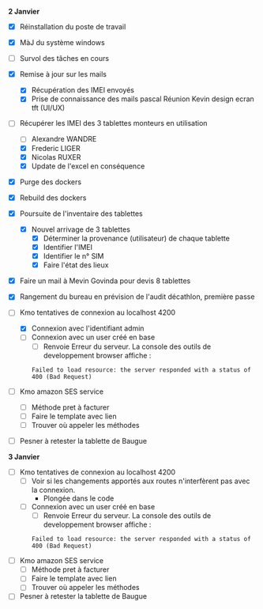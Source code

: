 **2 Janvier**
- [x] Réinstallation du poste de travail
- [x] MàJ du système windows
- [ ] Survol des tâches en cours 
- [x] Remise à jour sur les mails
    - [x] Récupération des IMEI envoyés
    - [x] Prise de connaissance des mails pascal
    Réunion Kevin design ecran tft (UI/UX)
- [ ] Récupérer les IMEI des 3 tablettes monteurs en utilisation
    - [ ] Alexandre WANDRE
    - [x] Frederic LIGER 
    - [x] Nicolas RUXER
    - [x] Update de l'excel en conséquence
- [x] Purge des dockers
- [x] Rebuild des dockers
- [x] Poursuite de l'inventaire des tablettes
    - [x] Nouvel arrivage de 3 tablettes
        - [x] Déterminer la provenance (utilisateur) de chaque tablette
        - [x] Identifier l'IMEI
        - [x] Identifier le n° SIM
        - [x] Faire l'état des lieux
- [x] Faire un mail à Mevin Govinda pour devis 8 tablettes
- [x] Rangement du bureau en prévision de l'audit décathlon, première passe
- [ ] Kmo tentatives de connexion au localhost 4200
    - [x] Connexion avec l'identifiant admin
    - [ ] Connexion avec un user créé en base
        - [ ] Renvoie Erreur du serveur. La console des outils de developpement browser affiche :
        ```
        Failed to load resource: the server responded with a status of 400 (Bad Request)
        ```
- [ ] Kmo amazon SES service
    - [ ] Méthode pret à facturer 
    - [ ] Faire le template avec lien
    - [ ] Trouver où appeler les méthodes
- [ ] Pesner à retester la tablette de Baugue


**3 Janvier**
- [ ] Kmo tentatives de connexion au localhost 4200 
    - [ ] Voir si les changements apportés aux routes n'interfèrent pas avec la connexion. 
        - Plongée dans le code
    - [ ] Connexion avec un user créé en base
        - [ ] Renvoie Erreur du serveur. La console des outils de developpement browser affiche :
        ```
        Failed to load resource: the server responded with a status of 400 (Bad Request)
        ```
- [ ] Kmo amazon SES service
    - [ ] Méthode pret à facturer 
    - [ ] Faire le template avec lien
    - [ ] Trouver où appeler les méthodes
- [ ] Pesner à retester la tablette de Baugue